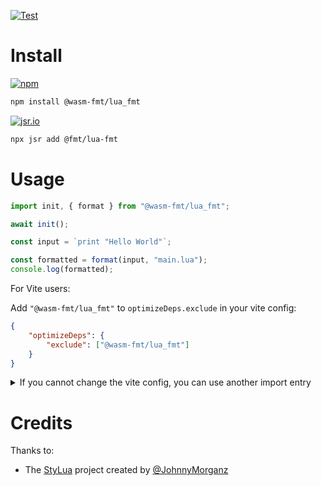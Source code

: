 [![Test](https://github.com/wasm-fmt/lua_fmt/actions/workflows/test.yml/badge.svg)](https://github.com/wasm-fmt/lua_fmt/actions/workflows/test.yml)

# Install

[![npm](https://img.shields.io/npm/v/@wasm-fmt/lua_fmt?color=000080)](https://www.npmjs.com/package/@wasm-fmt/lua_fmt)

```bash
npm install @wasm-fmt/lua_fmt
```

[![jsr.io](https://jsr.io/badges/@fmt/lua-fmt?color=000080)](https://jsr.io/@fmt/lua-fmt)

```bash
npx jsr add @fmt/lua-fmt
```

# Usage

```javascript
import init, { format } from "@wasm-fmt/lua_fmt";

await init();

const input = `print "Hello World"`;

const formatted = format(input, "main.lua");
console.log(formatted);
```

For Vite users:

Add `"@wasm-fmt/lua_fmt"` to `optimizeDeps.exclude` in your vite config:

```JSON
{
    "optimizeDeps": {
        "exclude": ["@wasm-fmt/lua_fmt"]
    }
}
```

<details>
<summary>
If you cannot change the vite config, you can use another import entry

</summary>

```JavaScript
import init, { format } from "@wasm-fmt/lua_fmt/vite";

// ...
```

</details>

# Credits

Thanks to:

-   The [StyLua](https://github.com/JohnnyMorganz/StyLua) project created by [@JohnnyMorganz](https://github.com/JohnnyMorganz)
